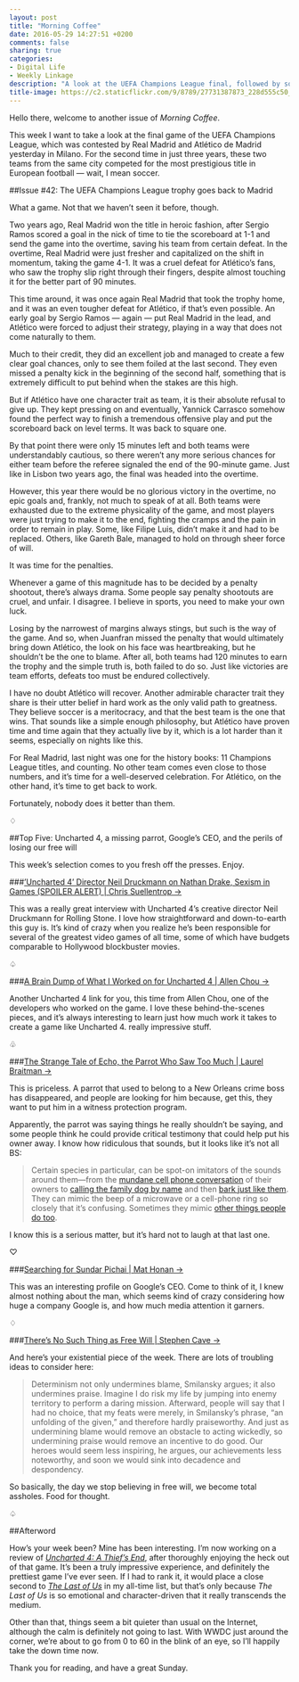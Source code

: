 ```yaml
---
layout: post
title: "Morning Coffee"
date: 2016-05-29 14:27:51 +0200
comments: false
sharing: true
categories: 
- Digital Life
- Weekly Linkage
description: "A look at the UEFA Champions League final, followed by some of the week’s most interesting pieces of writing."
title-image: https://c2.staticflickr.com/9/8789/27731387873_228d555c50_o.jpg
---
```


Hello there, welcome to another issue of _Morning Coffee_.

This week I want to take a look at the final game of the UEFA Champions League, which was contested by Real Madrid and Atlético de Madrid yesterday in Milano. For the second time in just three years, these two teams from the same city competed for the most prestigious title in European football — wait, I mean soccer.

##Issue \#42: The UEFA Champions League trophy goes back to Madrid

What a game. Not that we haven’t seen it before, though.

Two years ago, Real Madrid won the title in heroic fashion, after Sergio Ramos scored a goal in the nick of time to tie the scoreboard at 1-1 and send the game into the overtime, saving his team from certain defeat. In the overtime, Real Madrid were just fresher and capitalized on the shift in momentum, taking the game 4-1. It was a cruel defeat for Atlético’s fans, who saw the trophy slip right through their fingers, despite almost touching it for the better part of 90 minutes.

This time around, it was once again Real Madrid that took the trophy home, and it was an even tougher defeat for Atlético, if that’s even possible. An early goal by Sergio Ramos — again — put Real Madrid in the lead, and Atlético were forced to adjust their strategy, playing in a way that does not come naturally to them. 

Much to their credit, they did an excellent job and managed to create a few clear goal chances, only to see them foiled at the last second. They even missed a penalty kick in the beginning of the second half, something that is extremely difficult to put behind when the stakes are this high.

But if Atlético have one character trait as team, it is their absolute refusal to give up. They kept pressing on and eventually, Yannick Carrasco somehow found the perfect way to finish a tremendous offensive play and put the scoreboard back on level terms. It was back to square one.

By that point there were only 15 minutes left and both teams were understandably cautious, so there weren’t any more serious chances for either team before the referee signaled the end of the 90-minute game. Just like in Lisbon two years ago, the final was headed into the overtime.

However, this year there would be no glorious victory in the overtime, no epic goals and, frankly, not much to speak of at all. Both teams were exhausted due to the extreme physicality of the game, and most players were just trying to make it to the end, fighting the cramps and the pain in order to remain in play. Some, like Filipe Luis, didn’t make it and had to be replaced. Others, like Gareth Bale, managed to hold on through sheer force of will.

It was time for the penalties.

Whenever a game of this magnitude has to be decided by a penalty shootout, there’s always drama. Some people say penalty shootouts are cruel, and unfair. I disagree. I believe in sports, you need to make your own luck.  

Losing by the narrowest of margins always stings, but such is the way of the game. And so, when Juanfran missed the penalty that would ultimately bring down Atlético, the look on his face was heartbreaking, but he shouldn’t be the one to blame. After all, both teams had 120 minutes to earn the trophy and the simple truth is, both failed to do so. Just like victories are team efforts, defeats too must be endured collectively.

I have no doubt Atlético will recover. Another admirable character trait they share is their utter belief in hard work as the only valid path to greatness. They believe soccer is a meritocracy, and that the best team is the one that wins. That sounds like a simple enough philosophy, but Atlético have proven time and time again that they actually live by it, which is a lot harder than it seems, especially on nights like this. 

For Real Madrid, last night was one for the history books: 11 Champions League titles, and counting. No other team comes even close to those numbers, and it’s time for a well-deserved celebration. For Atlético, on the other hand, it’s time to get back to work.

Fortunately, nobody does it better than them.

<p class="card-separator">♢</p>

##Top Five: Uncharted 4, a missing parrot, Google’s CEO, and the perils of losing our free will

This week’s selection comes to you fresh off the presses. Enjoy. 

###[’Uncharted 4’ Director Neil Druckmann on Nathan Drake, Sexism in Games (SPOILER ALERT) | Chris Suellentrop →](http://www.rollingstone.com/culture/news/uncharted-4-director-neil-druckmann-on-nathan-drake-sexism-in-games-20160524)

This was a really great interview with Uncharted 4’s creative director Neil Druckmann for Rolling Stone. I love how straightforward and down-to-earth this guy is. It’s kind of crazy when you realize he’s been responsible for several of the greatest video games of all time, some of which have budgets comparable to Hollywood blockbuster movies.

<p class="card-separator">♤</p>

###[A Brain Dump of What I Worked on for Uncharted 4 | Allen Chou →](http://allenchou.net/2016/05/a-brain-dump-of-what-i-worked-on-for-uncharted-4/)

Another Uncharted 4 link for you, this time from Allen Chou, one of the developers who worked on the game. I love these behind-the-scenes pieces, and it’s always interesting to learn just how much work it takes to create a game like Uncharted 4. really impressive stuff.
 
<p class="card-separator">♧</p>

###[The Strange Tale of Echo, the Parrot Who Saw Too Much | Laurel Braitman →](http://digg.com/2016/parrot-witness-protection)

This is priceless. A parrot that used to belong to a New Orleans crime boss has disappeared, and people are looking for him because, get this, they want to put him in a witness protection program.

Apparently, the parrot was saying things he really shouldn’t be saying, and some people think he could provide critical testimony that could help put his owner away. I know how ridiculous that sounds, but it looks like it’s not all BS:

> Certain species in particular, can be spot-on imitators of the sounds around them—from the [mundane cell phone conversation](https://www.youtube.com/watch?v=kXUrVXtCprU) of their owners to [calling the family dog by name](https://youtu.be/GcbYHWUnE0I?t=23s) and then [bark just like them](https://www.youtube.com/watch?v=G268RE6GR4Y). They can mimic the beep of a microwave or a cell-phone ring so closely that it’s confusing. Sometimes they mimic [other things people do too](https://www.youtube.com/watch?v=2M8jxB0LZeA).

I know this is a serious matter, but it’s hard not to laugh at that last one.


<p class="card-separator">♡</p>

###[Searching for Sundar Pichai | Mat Honan →](https://www.buzzfeed.com/mathonan/searching-for-google-ceo-sundar-pichai-the-most-powerful-tec)

This was an interesting profile on Google’s CEO. Come to think of it, I knew almost nothing about the man, which seems kind of crazy considering how huge a company Google is, and how much media attention it garners.

<p class="card-separator">♢</p>

###[There’s No Such Thing as Free Will  | Stephen Cave →](http://www.theatlantic.com/magazine/archive/2016/06/theres-no-such-thing-as-free-will/480750/)

And here’s your existential piece of the week. There are lots of troubling ideas to consider here:

> Determinism not only undermines blame, Smilansky argues; it also undermines praise. Imagine I do risk my life by jumping into enemy territory to perform a daring mission. Afterward, people will say that I had no choice, that my feats were merely, in Smilansky’s phrase, “an unfolding of the given,” and therefore hardly praiseworthy. And just as undermining blame would remove an obstacle to acting wickedly, so undermining praise would remove an incentive to do good. Our heroes would seem less inspiring, he argues, our achievements less noteworthy, and soon we would sink into decadence and despondency.

So basically, the day we stop believing in free will, we become total assholes. Food for thought.

<p class="card-separator">♤</p>


##Afterword

How’s your week been? Mine has been interesting. I’m now working on a review of [_Uncharted 4: A Thief’s End_](http://amzn.to/1OVriPq), after thoroughly enjoying the heck out of that game. It’s been a truly impressive experience, and definitely the prettiest game I’ve ever seen. If I had to rank it, it would place a close second to [_The Last of Us_](http://amzn.to/1TQgU0X) in my all-time list, but that’s only because _The Last of Us_ is so emotional and character-driven that it really transcends the medium.

Other than that, things seem a bit quieter than usual on the Internet, although the calm is definitely not going to last. With WWDC just around the corner, we’re about to go from 0 to 60 in the blink of an eye, so I’ll happily take the down time now.

Thank you for reading, and have a great Sunday.
